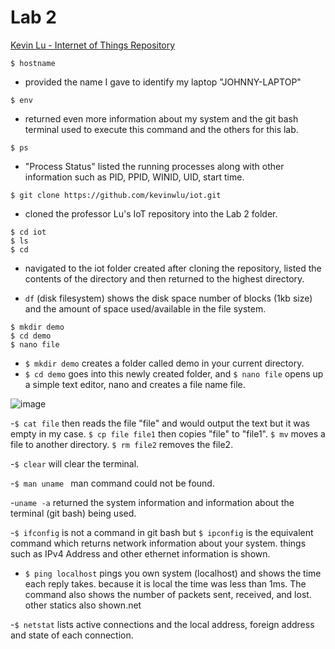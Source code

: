 # Lab 2

[Kevin Lu - Internet of Things Repository](https://github.com/kevinwlu/iot)

```$ hostname ```

- provided the name I gave to identify my laptop "JOHNNY-LAPTOP"

```$ env```

- returned even more information about my system and the git bash terminal used to execute this command and the others for  this lab.

```$ ps```

- "Process Status" listed the running processes along with other information such as PID, PPID, WINID, UID, start time.

```$ git clone https://github.com/kevinwlu/iot.git```

- cloned the professor Lu's IoT repository into the Lab 2 folder.

```
$ cd iot
$ ls
$ cd
```

- navigated to the iot folder created after cloning the repository, listed the contents of the directory and then returned to the highest directory.

- ```df``` (disk filesystem) shows the disk space number of blocks (1kb size) and the amount of space used/available in the file system.


```
$ mkdir demo
$ cd demo
$ nano file
```

- ```$ mkdir demo``` creates a folder called demo in your current directory.
- ```$ cd demo``` goes into this newly created folder, and ```$ nano file``` opens up a simple text editor, nano and creates a file name file.

![image](https://user-images.githubusercontent.com/37707211/235468618-f75712a8-e332-48c2-b18a-b93443ac53f1.png)

-```$ cat file``` then reads the file "file" and would output the text but it was empty in my case. ```$ cp file file1``` then copies "file" to "file1". ```$ mv``` moves a file to another directory. ```$ rm file2``` removes the file2.

-```$ clear``` will clear the terminal.

-```$ man uname ``` man command could not be found.

-```uname -a``` returned the system information and information about the terminal (git bash) being used.

-```$ ifconfig``` is not a command in git bash but ```$ ipconfig``` is the equivalent command which returns network information about your system. things such as IPv4 Address and other ethernet information is shown.

- ```$ ping localhost``` pings you own system (localhost) and shows the time each reply takes. because it is local the time was less than 1ms. The command also shows the number of packets sent, received, and lost. other statics also shown.net

-```$ netstat``` lists active connections and the local address, foreign address and state of each connection.
